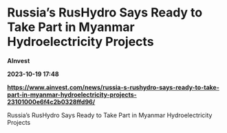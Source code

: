 # Russia’s RusHydro Says Ready to Take Part in Myanmar Hydroelectricity Projects
**AInvest**

**2023-10-19 17:48**

**https://www.ainvest.com/news/russia-s-rushydro-says-ready-to-take-part-in-myanmar-hydroelectricity-projects-23101000e6f4c2b0328ffd96/**

Russia’s RusHydro Says Ready to Take Part in Myanmar Hydroelectricity Projects